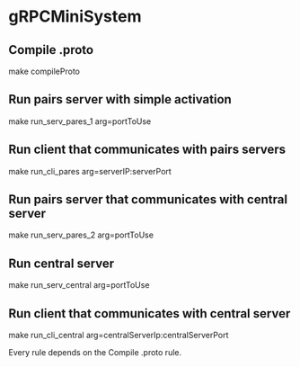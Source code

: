 # gRPCMiniSystem

## Compile .proto

make compileProto

## Run pairs server with simple activation

make run_serv_pares_1 arg=portToUse

## Run client that communicates with pairs servers

make run_cli_pares arg=serverIP:serverPort

## Run pairs server that communicates with central server

make run_serv_pares_2 arg=portToUse

## Run central server

make run_serv_central arg=portToUse

## Run client that communicates with central server

make run_cli_central arg=centralServerIp:centralServerPort

Every rule depends on the Compile .proto rule.